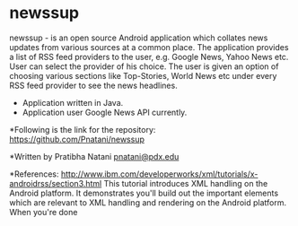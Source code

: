 newssup
=======

newssup - is an open source Android application which collates news updates from various sources at a common place.
The application provides a list of RSS feed providers to the user, e.g. Google News, Yahoo News etc. User can select the provider of his choice. The user is given an option of choosing various sections like  Top-Stories, World News etc under every RSS feed provider to see the news headlines.
* Application written in Java.
* Application user Google News API currently.

*Following is the link for the repository:
https://github.com/Pnatani/newssup

*Written by Pratibha Natani pnatani@pdx.edu

*References:
http://www.ibm.com/developerworks/xml/tutorials/x-androidrss/section3.html
This tutorial introduces XML handling on the Android platform. It demonstrates  you'll build out the important elements which are relevant to XML handling and rendering on the Android platform. When you're done
